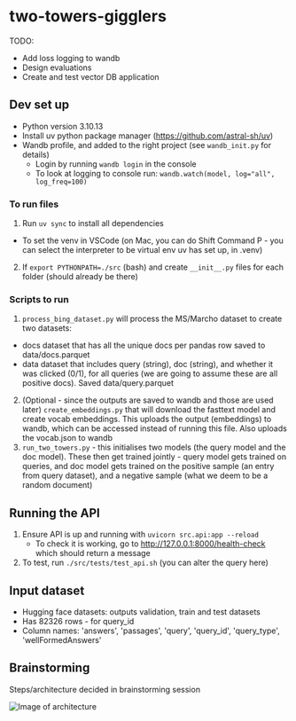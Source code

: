 # two-towers-gigglers
TODO: 
- Add loss logging to wandb
- Design evaluations
- Create and test vector DB application
## Dev set up
- Python version 3.10.13
- Install uv python package manager (https://github.com/astral-sh/uv)
- Wandb profile, and added to the right project (see `wandb_init.py` for details)
    - Login by running `wandb login` in the console
    - To look at logging to console run: `wandb.watch(model, log="all", log_freq=100)`

### To run files
1. Run `uv sync` to install all dependencies
- To set the venv in VSCode (on Mac, you can do Shift Command P - you can select the interpreter to be virtual env uv has set up, in .venv) 
2. If `export PYTHONPATH=./src` (bash) and create `__init__.py` files for each folder (should already be there)

### Scripts to run
1. `process_bing_dataset.py` will process the MS/Marcho dataset to create two datasets: 
- docs dataset that has all the unique docs per pandas row saved to data/docs.parquet 
- data dataset that includes query (string), doc (string), and whether it was clicked (0/1), for all queries (we are going to assume these are all positive docs). Saved data/query.parquet
2. (Optional - since the outputs are saved to wandb and those are used later) `create_embeddings.py` that will download the fasttext model and create vocab embeddings. This uploads the output (embeddings) to wandb, which can be accessed instead of running this file. Also uploads the vocab.json to wandb
3. `run_two_towers.py` - this initialises two models (the query model and the doc model). These then get trained jointly - query model gets trained on queries, and doc model gets trained on the positive sample (an entry from query dataset), and a negative sample (what we deem to be a random document)

## Running the API
1. Ensure API is up and running with `uvicorn src.api:app --reload`
    - To check it is working, go to http://127.0.0.1:8000/health-check which should return a message
2. To test, run `./src/tests/test_api.sh` (you can alter the query here)

## Input dataset
- Hugging face datasets: outputs validation, train and test datasets
- Has 82326 rows - for query_id
- Column names: 'answers', 'passages', 'query', 'query_id', 'query_type', 'wellFormedAnswers'


## Brainstorming
Steps/architecture decided in brainstorming session

![Image of architecture](https://github.com/user-attachments/assets/9713a5dc-d4bc-445e-a6fb-79a0049e9265)